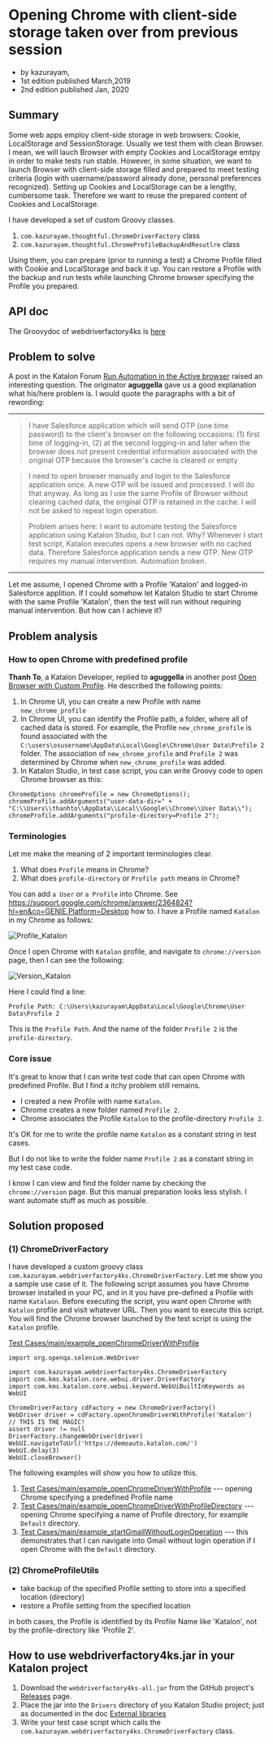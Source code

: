 Opening Chrome with client-side storage taken over from previous session
========================================================================

- by kazurayam,
- 1st edition published March,2019
- 2nd edition published Jan, 2020

## Summary

Some web apps employ client-side storage in web browsers: Cookie, LocalStorage and SessionStorage. Usually we test them with clean Browser. I mean, we will lauch Browser with empty Cookies and LocalStorage emtpy in order to make tests run stable. However, in some situation, we want to launch Browser with client-side storage filled and prepared to meet testing criteria (login with username/password already done, personal preferences recognized). Setting up Cookies and LocalStorage can be a lengthy, cumbersome task. Therefore we want to reuse the prepared content of Cookies and LocalStorage.

I have developed a set of custom Groovy classes.

1. `com.kazurayam.thoughtful.ChromeDriverFactory` class
2. `com.kazurayam.thoughtful.ChromeProfileBackupAndResutlre` class

Using them, you can prepare (prior to running a test) a Chrome Profile filled with Cookie and LocalStorage and back it up. You can restore a Profile with the backup and run tests while launching Chrome browser specifying the Profile you prepared.

## API doc

The Groovydoc of webdriverfactory4ks is [here](https://kazurayam.github.io/webdriverfactory4ks/api/index.html)

## Problem to solve

A post in the Katalon Forum [Run Automation in the Active browser](https://forum.katalon.com/t/run-automation-in-the-active-browser/19237/4) raised an interesting question. The originator **aguggella** gave us a good explanation what his/here problem is. I would quote the paragraphs with a bit of rewording:

---

>I have Salesforce application which will send OTP (one time password) to the client's browser on the following occasions: (1) first time of logging-in, (2) at the second logging-in and later when the browser does not present credential information associated with the original OTP because the browser's cache is cleared or empty

>I need to open browser manually and login to the Salesforce application once. A new OTP will be issued and processed. I will do that anyway. As long as I use the same Profile of Browser without clearing cached data, the original OTP is retained in the cache. I will not be asked to repeat login operation.

>Problem arises here: I want to automate testing the Salesforce application using Katalon Studio, but I can not. Why? Whenever I start test script, Katalon executes opens a new browser with no cached data. Therefore Salesforce application sends a new OTP. New OTP requires my manual intervention. Automation broken.

---

Let me assume, I opened Chrome with a Profile 'Katalon' and logged-in Salesforce applition.
If I could somehow let Katalon Studio to start Chrome with the same Profile 'Katalon',
then the test will run without requiring manual intervention.
But how can I achieve it?


## Problem analysis

### How to open Chrome with predefined profile


**Thanh To**, a Katalon Developer, replied to **aguggella** in another post [Open Browser with Custom Profile](https://forum.katalon.com/t/open-browser-with-custom-profile/19268). He described the following points:
1. In Chrome UI, you can create a new Profile with name `new_chrome_profile`
2. In Chrome UI, you can identify the Profile path, a folder, where all of cached data is stored. For example, the Profile `new_chrome_profile` is found associated with the  `C:\users\osusername\AppData\Local\Google\Chrome\User Data\Profile 2` folder. The association of `new_chrome_profile` and `Profile 2` was determined by Chrome when `new_chrome_profile` was added.
3. In Katalon Studio, in test case script, you can write Groovy code to open Chrome browser as this:
```
ChromeOptions chromeProfile = new ChromeOptions();
chromeProfile.addArguments("user-data-dir=" + "C:\\Users\\thanhto\\AppData\\Local\\Google\\Chrome\\User Data\\");
chromeProfile.addArguments("profile-directory=Profile 2");
```

### Terminologies

Let me make the meaning of 2 important terminologies clear.

1. What does `Profile` means in Chrome?
2. What does `profile-directory` or `Profile path` means in Chrome?

You can add `a User` or `a Profile` into Chrome. See https://support.google.com/chrome/answer/2364824?hl=en&co=GENIE.Platform=Desktop how to.
I have a Profile named `Katalon` in my Chrome as follows:

![Profile_Katalon](docs/images/ChromeProfile_Katalon.png)

Once I open Chrome with `Katalon` profile, and navigate to `chrome://version` page, then I can see the following:

![Version_Katalon](docs/images/ChromeVersion_Katalon.png)

Here I could find a line:

```
Profile Path: C:\Users\kazurayam\AppData\Local\Google\Chrome\User Data\Profile 2
```

This is the `Profile Path`. And the name of the folder `Profile 2` is the `profile-directory`.

### Core issue

It's great to know that I can write test code that can open Chrome with predefined Profile. But I find a itchy problem still remains.

- I created a new Profile with name `Katalon`.
- Chrome creates a new folder named `Profile 2`.
- Chrome associates the Profile `Katalon` to the profile-directory `Profile 2`.

It's OK for me to write the profile name `Katalon` as a constant string in test cases.

But I do not like to write the folder name `Profile 2` as a constant string in my test case code.

I know I can view and find the folder name by checking the `chrome://version` page. But this manual preparation looks less stylish. I want automate stuff as much as possible.



## Solution proposed

### (1) ChromeDriverFactory

I have developed a custom groovy class `com.kazurayam.webdriverfactory4ks.ChromeDriverFactory`. Let me show you a sample use case of it. The following script assumes you have Chrome browser installed in your PC, and in it you have pre-defined a Profile with name `Katalaon`. Before executing the script, you want open Chrome with `Katalon` profile and visit whatever URL. Then you want to execute this script. You will find the Chrome browser launched by the test script is using the `Katalon` profile.

[Test Cases/main/example_openChromeDriverWithProfile](Scripts/main/example_openChromeDriverWithProfile/Script1552363369432.groovy)
```
import org.openqa.selenium.WebDriver

import com.kazurayam.webdriverfactory4ks.ChromeDriverFactory
import com.kms.katalon.core.webui.driver.DriverFactory
import com.kms.katalon.core.webui.keyword.WebUiBuiltInKeywords as WebUI

ChromeDriverFactory cdFactory = new ChromeDriverFactory()
WebDriver driver = cdFactory.openChromeDriverWithProfile('Katalon')  // THIS IS THE MAGIC!
assert driver != null
DriverFactory.changeWebDriver(driver)
WebUI.navigateToUrl('https://demoauto.katalon.com/')
WebUI.delay(3)
WebUI.closeBrowser()
```

The following examples will show you how to utilize this.

1. [Test Cases/main/example_openChromeDriverWithProfile](Scripts/main/example_openChromeDriverWithProfile/Script1552363369432.groovy) --- opening Chrome specifying a predefined Profile name
2. [Test Cases/main/example_openChromeDriverWithProfileDirectory](Scripts/main/example_openChromeDriverWithProfileDirectory/Script1552363390928.groovy) --- opening Chrome specifying a name of Profile directory, for example `Default` directory.
3. [Test Cases/main/example_startGmailWithoutLoginOperation](Scripts/main/example_startGmailWithoutLoginOperation/Script1552363984695.groovy) --- this demonstrates that I can navigate into Gmail without login operation if I open Chrome with the `Default` directory.


### (2) ChromeProfileUtils

- take backup of the specified Profile setting to store into a specified location (directory)
- restore a Profile setting from the specified location

in both cases, the Profile is identified by its Profile Name like 'Katalon', not by the profile-directory like 'Profile 2'.

## How to use webdriverfactory4ks.jar in your Katalon project

1. Download the `webdriverfactory4ks-all.jar` from the GitHub project's [Releases](https://github.com/kazurayam/webdriverfactory4ks/releases/tag/0.0) page.
2. Place the jar into the `Drivers` directory of you Katalon Studio project; just as documented in the doc [External libraries](https://docs.katalon.com/katalon-studio/docs/external-libraries.html)
3. Write your test case script which calls the  `com.kazurayam.webdriverfactory4ks.ChromeDriverFactory` class.
